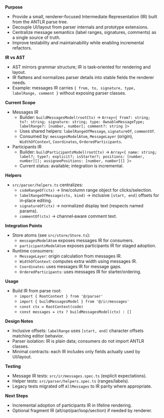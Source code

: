 **Purpose**

- Provide a small, renderer‑focused Intermediate Representation (IR) built from the ANTLR parse tree.
- Decouple UI/layout from parser internals and prototype extensions.
- Centralize message semantics (label ranges, signatures, comments) as a single source of truth.
- Improve testability and maintainability while enabling incremental refactors.

**IR vs AST**

- AST mirrors grammar structure; IR is task‑oriented for rendering and layout.
- IR flattens and normalizes parser details into stable fields the renderer needs.
- Example: messages IR carries `{ from, to, signature, type, labelRange, comment }` without exposing parser classes.

**Current Scope**

- Messages IR
  - Builder: `buildMessagesModel(rootCtx)` → `Array<{ from?: string; to?: string; signature: string; type: OwnableMessageType; labelRange?: [number, number]; comment?: string }>`
  - Uses shared helpers: `labelRangeOfMessage`, `signatureOf`, `commentOf`.
  - Consumed by: `messagesModelAtom`, `MessageLayer` (origin), `WidthOfContext`, `Coordinates`, `OrderedParticipants`.
- Participants IR
  - Builder: `buildParticipantsModel(rootCtx)` → `Array<{ name: string; label?; type?; explicit?; isStarter?; positions: [number, number][]; assigneePositions: [number, number][] }>`
  - Current status: available; integration is incremental.

**Helpers**

- `src/parser/helpers.ts` centralizes:
  - `codeRangeOf(ctx)` → line/column range object for clicks/selection.
  - `labelRangeOfMessage(ctx, kind)` → inclusive `[start, end]` offsets for in‑place editing.
  - `signatureOf(ctx)` → normalized display text (respects named params).
  - `commentOf(ctx)` → channel‑aware comment text.

**Integration Points**

- Store atoms (see `src/store/Store.ts`):
  - `messagesModelAtom` exposes messages IR for consumers.
  - `participantsModelAtom` exposes participants IR for staged adoption.
- Runtime consumers:
  - `MessageLayer`: origin calculation from messages IR.
  - `WidthOfContext`: computes extra width using messages IR.
  - `Coordinates`: uses messages IR for message gaps.
  - `OrderedParticipants`: uses messages IR for starter/ordering.

**Usage**

- Build IR from parse root:
  - `import { RootContext } from '@/parser'`
  - `import { buildMessagesModel } from '@/ir/messages'`
  - `const ctx = RootContext(code)`
  - `const messages = ctx ? buildMessagesModel(ctx) : []`

**Design Notes**

- Inclusive offsets: `labelRange` uses `[start, end]` character offsets matching editor behavior.
- Parser isolation: IR is plain data; consumers do not import ANTLR classes.
- Minimal contracts: each IR includes only fields actually used by UI/layout.

**Testing**

- Message IR tests: `src/ir/messages.spec.ts` (explicit expectations).
- Helper tests: `src/parser/helpers.spec.ts` (ranges/labels).
- Legacy tests migrated off `AllMessages` to IR parity where appropriate.

**Next Steps**

- Incremental adoption of participants IR in lifeline rendering.
- Optional fragment IR (alt/opt/par/loop/section) if needed by renderer.
